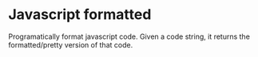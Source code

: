 # Javascript formatted

Programatically format javascript code. Given a code string, it returns the formatted/pretty version of that code.
